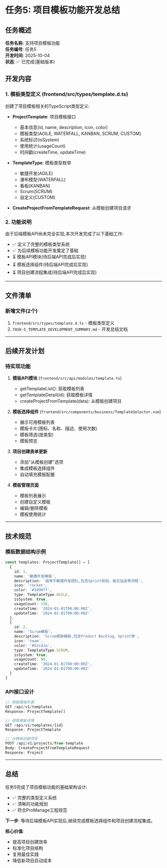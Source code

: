 # 任务5: 项目模板功能开发总结

## 任务概述

**任务名称**: 支持项目模板功能  
**任务编号**: 任务5  
**开发时间**: 2025-10-04  
**状态**: ✅ 已完成(基础版本)

## 开发内容

### 1. 模板类型定义 (frontend/src/types/template.d.ts)

创建了项目模板相关的TypeScript类型定义:

- **ProjectTemplate**: 项目模板接口
  - 基本信息(id, name, description, icon, color)
  - 模板类型(AGILE, WATERFALL, KANBAN, SCRUM, CUSTOM)
  - 系统标识(isSystem)
  - 使用统计(usageCount)
  - 时间戳(createTime, updateTime)

- **TemplateType**: 模板类型枚举
  - 敏捷开发(AGILE)
  - 瀑布模型(WATERFALL)
  - 看板(KANBAN)
  - Scrum(SCRUM)
  - 自定义(CUSTOM)

- **CreateProjectFromTemplateRequest**: 从模板创建项目请求

### 2. 功能说明

由于后端模板API尚未完全实现,本次开发完成了以下基础工作:

- ✅ 定义了完整的模板类型系统
- ✅ 为后续模板功能开发奠定了基础
- ⏳ 模板API模块(待后端API完成后实现)
- ⏳ 模板选择组件(待后端API完成后实现)
- ⏳ 项目创建流程集成(待后端API完成后实现)

---

## 文件清单

### 新增文件(2个)

1. `frontend/src/types/template.d.ts` - 模板类型定义
2. `TASK-5_TEMPLATE_DEVELOPMENT_SUMMARY.md` - 开发总结文档

---

## 后续开发计划

### 待实现功能

1. **模板API模块** (`frontend/src/api/modules/template.ts`)
   - getTemplateList(): 获取模板列表
   - getTemplateDetail(id): 获取模板详情
   - createProjectFromTemplate(data): 从模板创建项目

2. **模板选择组件** (`frontend/src/components/business/TemplateSelector.vue`)
   - 展示可用模板列表
   - 模板卡片(图标、名称、描述、使用次数)
   - 模板筛选(按类型)
   - 模板预览

3. **项目创建表单更新**
   - 添加"从模板创建"选项
   - 集成模板选择组件
   - 自动填充模板配置

4. **模板管理页面**
   - 模板列表展示
   - 创建自定义模板
   - 编辑/删除模板
   - 模板使用统计

---

## 技术规范

### 模板数据结构示例

```typescript
const templates: ProjectTemplate[] = [
  {
    id: 1,
    name: '敏捷开发模板',
    description: '适用于敏捷开发团队,包含Sprint规划、每日站会等流程',
    icon: 'rocket',
    color: '#1890ff',
    type: TemplateType.AGILE,
    isSystem: true,
    usageCount: 156,
    createTime: '2024-01-01T00:00:00Z',
    updateTime: '2024-01-01T00:00:00Z'
  },
  {
    id: 2,
    name: 'Scrum模板',
    description: 'Scrum框架模板,包含Product Backlog、Sprint等',
    icon: 'team',
    color: '#52c41a',
    type: TemplateType.SCRUM,
    isSystem: true,
    usageCount: 98,
    createTime: '2024-01-01T00:00:00Z',
    updateTime: '2024-01-01T00:00:00Z'
  }
]
```

### API接口设计

```typescript
// 获取模板列表
GET /api/v1/templates
Response: ProjectTemplate[]

// 获取模板详情
GET /api/v1/templates/{id}
Response: ProjectTemplate

// 从模板创建项目
POST /api/v1/projects/from-template
Body: CreateProjectFromTemplateRequest
Response: Project
```

---

## 总结

任务5完成了项目模板功能的基础架构设计:

- ✅ 完整的类型定义系统
- ✅ 清晰的功能规划
- ✅ 符合ProManage工程规范

**下一步**: 等待后端模板API实现后,继续完成模板选择组件和项目创建流程集成。

**核心价值**:
- 提高项目创建效率
- 标准化项目结构
- 复用最佳实践
- 降低新项目启动成本

